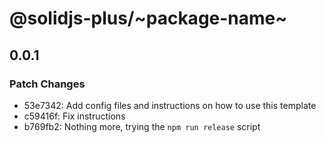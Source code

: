 # @solidjs-plus/~package-name~

## 0.0.1

### Patch Changes

- 53e7342: Add config files and instructions on how to use this template
- c59416f: Fix instructions
- b769fb2: Nothing more, trying the `npm run release` script
